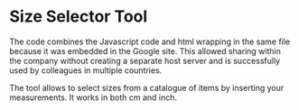 # Size Selector Tool

The code combines the Javascript code and html wrapping in the same file because it was embedded in the Google site. This allowed sharing within the company without creating a separate host server and is successfully used by colleagues in multiple countries.

The tool allows to select sizes from a catalogue of items by inserting your measurements. It works in both cm and inch.
